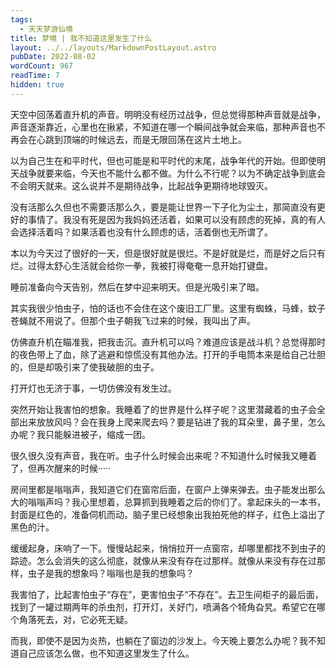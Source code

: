 ```yaml
---
tags:
  - 天天梦游仙境
title: 梦境 | 我不知道这里发生了什么
layout: ../../layouts/MarkdownPostLayout.astro
pubDate: 2022-08-02
wordCount: 967
readTime: 7
hidden: true
---
```

天空中回荡着直升机的声音。明明没有经历过战争，但总觉得那种声音就是战争，声音逐渐靠近，心里也在揪紧，不知道在哪一个瞬间战争就会来临，那种声音也不再会在心跳到顶端的时候远去，而是无限回荡在这片土地上。

以为自己生在和平时代，但也可能是和平时代的末尾，战争年代的开始。但即使明天战争就要来临，今天也不能什么都不做。为什么不行呢？以为不确定战争到底会不会明天就来。这么说并不是期待战争，比起战争更期待地球毁灭。

没有活那么久但也不需要活那么久，要是能让世界一下子化为尘土，那简直没有更好的事情了。我没有死是因为我妈妈还活着，如果可以没有顾虑的死掉，真的有人会选择活着吗？如果活着也没有什么顾虑的话，活着倒也无所谓了。

本以为今天过了很好的一天，但是很好就是很烂。不是好就是烂，而是好之后只有烂。过得太舒心生活就会给你一拳，我被打得奄奄一息开始打键盘。

睡前准备向今天告别，然后在梦中迎来明天。但是光吸引来了暗。

其实我很少怕虫子，怕的话也不会住在这个废旧工厂里。这里有蜘蛛，马蜂，蚊子苍蝇就不用说了。但那个虫子朝我飞过来的时候，我叫出了声。

仿佛直升机在瞄准我，把我击沉。直升机可以吗？难道应该是战斗机？总觉得那时的夜色带上了血，除了逃避和惊慌没有其他办法。打开的手电筒本来是给自己壮胆的，但是却吸引来了使我破胆的虫子。

打开灯也无济于事，一切仿佛没有发生过。

突然开始让我害怕的想象。我睡着了的世界是什么样子呢？这里潜藏着的虫子会全部出来放放风吗？会在我身上爬来爬去吗？要是钻进了我的耳朵里，鼻子里，怎么办呢？我只能躲进被子，缩成一团。

很久很久没有声音，我在听。虫子什么时候会出来呢？不知道什么时候我又睡着了，但再次醒来的时候·····

房间里都是嗡嗡声，我知道它们在窗帘后面，在窗户上弹来弹去。虫子能发出那么大的嗡嗡声吗？我心里想着，总算抓到我睡着之后的你们了。拿起床头的一本书，封面是红色的，准备伺机而动。脑子里已经想象出我拍死他的样子，红色上溢出了黑色的汁。

缓缓起身，床响了一下。慢慢站起来，悄悄拉开一点窗帘，却哪里都找不到虫子的踪迹。怎么会消失的这么彻底，就像从来没有存在过那样。就像从来没有存在过那样，虫子是我的想象吗？嗡嗡也是我的想象吗？

我害怕了，比起害怕虫子“存在”，更害怕虫子“不存在”。去卫生间柜子的最后面，找到了一罐过期两年的杀虫剂，打开灯，关好门，喷满各个犄角旮旯。希望它在哪个角落死去，对，它必死无疑。

而我，即使不是因为炎热，也躺在了窗边的沙发上。今天晚上要怎么办呢？我不知道自己应该怎么做，也不知道这里发生了什么。